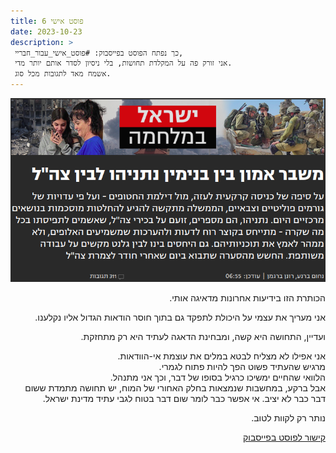 ```yaml
---
title: פוסט אישי 6
date: 2023-10-23
description: >
 כך נפתח הפוסט בפייסבוק: #פוסט_אישי_עבור_חבריי,
 אני זורק פה על המקלדת תחושות, בלי ניסיון לסדר אותם יותר מדי.
 אשמח מאד לתגובות מכל סוג.
---
```

<div dir="rtl">

<img src="./yediot_headline.png"/>

הכותרת הזו בידיעות אחרונות מדאיגה אותי.

אני מעריך את עצמי על היכולת לתפקד גם בתוך חוסר הודאות הגדול אליו נקלענו.

ועדיין, התחושה היא קשה, ומבחינת הדאגה לעתיד היא רק מתחזקת.

אני אפילו לא מצליח לבטא במלים את עוצמת אי-הוודאות.  
מרגיש שהעתיד פשוט הפך להיות פתוח לגמרי.  
הלוואי שהחיים ימשיכו כרגיל בסופו של דבר, וכך אני מתנהל.  
אבל ברקע, במחשבות שנמצאות בחלק האחורי של המוח, יש תחושה מתמדת ששום דבר כבר לא יציב. אי אפשר כבר לומר שום דבר בטוח לגבי עתיד מדינת ישראל.

נותר רק לקוות לטוב.


[קישור לפוסט בפייסבוק](https://www.facebook.com/urielofir86/posts/2584089901778112)
</div>

